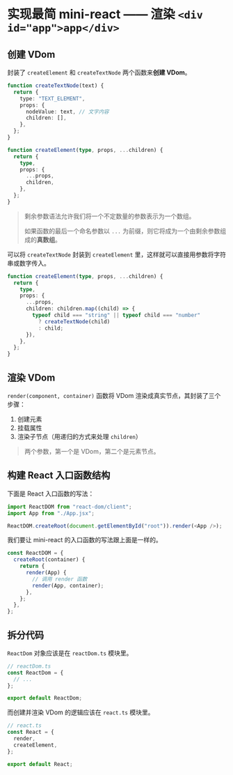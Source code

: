 # 实现最简 mini-react —— 渲染 `<div id="app">app</div>`

## 创建 VDom

封装了 `createElement` 和 `createTextNode` 两个函数来**创建 VDom**。

```ts
function createTextNode(text) {
  return {
    type: "TEXT_ELEMENT",
    props: {
      nodeValue: text, // 文字内容
      children: [],
    },
  };
}
```

```ts
function createElement(type, props, ...children) {
  return {
    type,
    props: {
      ...props,
      children,
    },
  };
}
```

> 剩余参数语法允许我们将一个不定数量的参数表示为一个数组。
>
> 如果函数的最后一个命名参数以 `...` 为前缀，则它将成为一个由剩余参数组成的**真数组**。

可以将 `createTextNode` 封装到 `createElement` 里，这样就可以直接用参数将字符串或数字传入。

```ts
function createElement(type, props, ...children) {
  return {
    type,
    props: {
      ...props,
      children: children.map((child) => {
        typeof child === "string" || typeof child === "number"
          ? createTextNode(child)
          : child;
      }),
    },
  };
}
```

## 渲染 VDom

`render(component, container)` 函数将 VDom 渲染成真实节点，其封装了三个步骤：

1. 创建元素
2. 挂载属性
3. 渲染子节点（用递归的方式来处理 `children`）

> 两个参数，第一个是 VDom，第二个是元素节点。

## 构建 React 入口函数结构

下面是 React 入口函数的写法：

```ts
import ReactDOM from "react-dom/client";
import App from "./App.jsx";

ReactDOM.createRoot(document.getElementById("root")).render(<App />);
```

我们要让 mini-react 的入口函数的写法跟上面是一样的。

```ts
const ReactDOM = {
  createRoot(container) {
    return {
      render(App) {
        // 调用 render 函数
        render(App, container);
      },
    };
  },
};
```

## 拆分代码

`ReactDom` 对象应该是在 `reactDom.ts` 模块里。

```ts
// reactDom.ts
const ReactDom = {
  // ...
};

export default ReactDom;
```

而创建并渲染 VDom 的逻辑应该在 `react.ts` 模块里。

```ts
// react.ts
const React = {
  render,
  createElement,
};

export default React;
```
